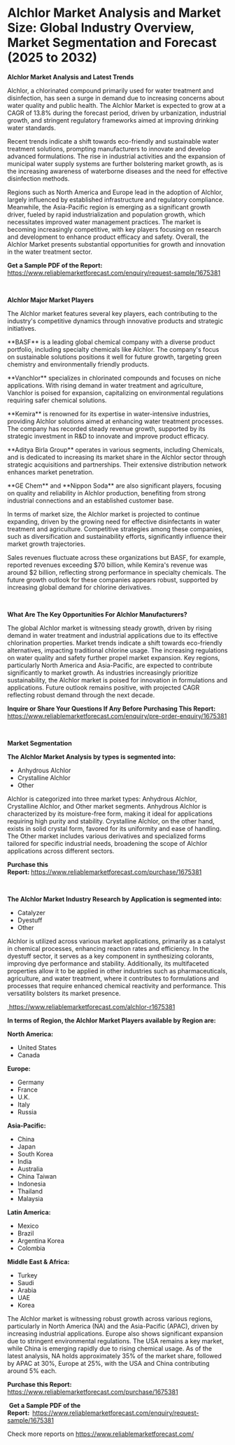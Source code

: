 <p><h1>Alchlor Market Analysis and Market Size: Global Industry Overview, Market Segmentation and Forecast (2025 to 2032)</h1></p><p><strong>Alchlor Market Analysis and Latest Trends</strong></p>
<p><p>Alchlor, a chlorinated compound primarily used for water treatment and disinfection, has seen a surge in demand due to increasing concerns about water quality and public health. The Alchlor Market is expected to grow at a CAGR of 13.8% during the forecast period, driven by urbanization, industrial growth, and stringent regulatory frameworks aimed at improving drinking water standards.</p><p>Recent trends indicate a shift towards eco-friendly and sustainable water treatment solutions, prompting manufacturers to innovate and develop advanced formulations. The rise in industrial activities and the expansion of municipal water supply systems are further bolstering market growth, as is the increasing awareness of waterborne diseases and the need for effective disinfection methods.</p><p>Regions such as North America and Europe lead in the adoption of Alchlor, largely influenced by established infrastructure and regulatory compliance. Meanwhile, the Asia-Pacific region is emerging as a significant growth driver, fueled by rapid industrialization and population growth, which necessitates improved water management practices. The market is becoming increasingly competitive, with key players focusing on research and development to enhance product efficacy and safety. Overall, the Alchlor Market presents substantial opportunities for growth and innovation in the water treatment sector.</p></p>
<p><strong>Get a Sample PDF of the Report:&nbsp;</strong> <a href="https://www.reliablemarketforecast.com/enquiry/request-sample/1675381?utm_campaign=2472&utm_medium=2&utm_source=Github&utm_content=ia&utm_term=02042025&utm_id=alchlor">https://www.reliablemarketforecast.com/enquiry/request-sample/1675381</a></p>
<p>&nbsp;</p>
<p><strong>Alchlor Major Market Players</strong></p>
<p><p>The Alchlor market features several key players, each contributing to the industry's competitive dynamics through innovative products and strategic initiatives.</p><p>**BASF** is a leading global chemical company with a diverse product portfolio, including specialty chemicals like Alchlor. The company's focus on sustainable solutions positions it well for future growth, targeting green chemistry and environmentally friendly products. </p><p>**Vanchlor** specializes in chlorinated compounds and focuses on niche applications. With rising demand in water treatment and agriculture, Vanchlor is poised for expansion, capitalizing on environmental regulations requiring safer chemical solutions.</p><p>**Kemira** is renowned for its expertise in water-intensive industries, providing Alchlor solutions aimed at enhancing water treatment processes. The company has recorded steady revenue growth, supported by its strategic investment in R&D to innovate and improve product efficacy.</p><p>**Aditya Birla Group** operates in various segments, including Chemicals, and is dedicated to increasing its market share in the Alchlor sector through strategic acquisitions and partnerships. Their extensive distribution network enhances market penetration.</p><p>**GE Chem** and **Nippon Soda** are also significant players, focusing on quality and reliability in Alchlor production, benefiting from strong industrial connections and an established customer base.</p><p>In terms of market size, the Alchlor market is projected to continue expanding, driven by the growing need for effective disinfectants in water treatment and agriculture. Competitive strategies among these companies, such as diversification and sustainability efforts, significantly influence their market growth trajectories.</p><p>Sales revenues fluctuate across these organizations but BASF, for example, reported revenues exceeding $70 billion, while Kemira's revenue was around $2 billion, reflecting strong performance in specialty chemicals. The future growth outlook for these companies appears robust, supported by increasing global demand for chlorine derivatives.</p></p>
<p>&nbsp;</p>
<p><strong>What Are The Key Opportunities For Alchlor Manufacturers?</strong></p>
<p><p>The global Alchlor market is witnessing steady growth, driven by rising demand in water treatment and industrial applications due to its effective chlorination properties. Market trends indicate a shift towards eco-friendly alternatives, impacting traditional chlorine usage. The increasing regulations on water quality and safety further propel market expansion. Key regions, particularly North America and Asia-Pacific, are expected to contribute significantly to market growth. As industries increasingly prioritize sustainability, the Alchlor market is poised for innovation in formulations and applications. Future outlook remains positive, with projected CAGR reflecting robust demand through the next decade.</p></p>
<p><strong>Inquire or Share Your Questions If Any Before Purchasing This Report:</strong> <a href="https://www.reliablemarketforecast.com/enquiry/pre-order-enquiry/1675381?utm_campaign=2472&utm_medium=2&utm_source=Github&utm_content=ia&utm_term=02042025&utm_id=alchlor">https://www.reliablemarketforecast.com/enquiry/pre-order-enquiry/1675381</a></p>
<p>&nbsp;</p>
<p><strong>Market Segmentation</strong></p>
<p><strong>The Alchlor Market Analysis by types is segmented into:</strong></p>
<p><ul><li>Anhydrous Alchlor</li><li>Crystalline Alchlor</li><li>Other</li></ul></p>
<p><p>Alchlor is categorized into three market types: Anhydrous Alchlor, Crystalline Alchlor, and Other market segments. Anhydrous Alchlor is characterized by its moisture-free form, making it ideal for applications requiring high purity and stability. Crystalline Alchlor, on the other hand, exists in solid crystal form, favored for its uniformity and ease of handling. The Other market includes various derivatives and specialized forms tailored for specific industrial needs, broadening the scope of Alchlor applications across different sectors.</p></p>
<p><strong>Purchase this Report:&nbsp;</strong><a href="https://www.reliablemarketforecast.com/purchase/1675381?utm_campaign=2472&utm_medium=2&utm_source=Github&utm_content=ia&utm_term=02042025&utm_id=alchlor">https://www.reliablemarketforecast.com/purchase/1675381</a></p>
<p>&nbsp;</p>
<p><strong>The Alchlor Market Industry Research by Application is segmented into:</strong></p>
<p><ul><li>Catalyzer</li><li>Dyestuff</li><li>Other</li></ul></p>
<p><p>Alchlor is utilized across various market applications, primarily as a catalyst in chemical processes, enhancing reaction rates and efficiency. In the dyestuff sector, it serves as a key component in synthesizing colorants, improving dye performance and stability. Additionally, its multifaceted properties allow it to be applied in other industries such as pharmaceuticals, agriculture, and water treatment, where it contributes to formulations and processes that require enhanced chemical reactivity and performance. This versatility bolsters its market presence.</p></p>
<p><a href="https://www.reliablemarketforecast.com/alchlor-r1675381?utm_campaign=2472&utm_medium=2&utm_source=Github&utm_content=ia&utm_term=02042025&utm_id=alchlor">&nbsp;https://www.reliablemarketforecast.com/alchlor-r1675381</a></p>
<p><strong>In terms of Region, the Alchlor Market Players available by Region are:</strong></p>
<p>
    <p> <strong> North America: </strong>
        <ul>
            <li>United States</li>
            <li>Canada</li>
        </ul>
        </p> 
    <p> <strong> Europe: </strong>
        <ul>
            <li>Germany</li>
            <li>France</li>
            <li>U.K.</li>
            <li>Italy</li>
            <li>Russia</li>
        </ul>
        </p> 
    <p> <strong> Asia-Pacific: </strong>
        <ul>
            <li>China</li>
            <li>Japan</li>
            <li>South Korea</li>
            <li>India</li>
            <li>Australia</li>
            <li>China Taiwan</li>
            <li>Indonesia</li>
            <li>Thailand</li>
            <li>Malaysia</li>
        </ul>
        </p> 
    <p> <strong> Latin America: </strong>
        <ul>
            <li>Mexico</li>
            <li>Brazil</li>
            <li>Argentina Korea</li>
            <li>Colombia</li>
        </ul>
        </p> 
    <p> <strong> Middle East & Africa: </strong>
        <ul>
            <li>Turkey</li>
            <li>Saudi</li>
            <li>Arabia</li>
            <li>UAE</li>
            <li>Korea</li>
        </ul>
    </p>
    </p>
<p><p>The Alchlor market is witnessing robust growth across various regions, particularly in North America (NA) and the Asia-Pacific (APAC), driven by increasing industrial applications. Europe also shows significant expansion due to stringent environmental regulations. The USA remains a key market, while China is emerging rapidly due to rising chemical usage. As of the latest analysis, NA holds approximately 35% of the market share, followed by APAC at 30%, Europe at 25%, with the USA and China contributing around 5% each.</p></p>
<p><strong>Purchase this Report: </strong><a href="https://www.reliablemarketforecast.com/purchase/1675381?utm_campaign=2472&utm_medium=2&utm_source=Github&utm_content=ia&utm_term=02042025&utm_id=alchlor">https://www.reliablemarketforecast.com/purchase/1675381</a></p>
<p>&nbsp;<strong>Get a Sample PDF of the Report:&nbsp;&nbsp;</strong><a href="https://www.reliablemarketforecast.com/enquiry/request-sample/1675381?utm_campaign=2472&utm_medium=2&utm_source=Github&utm_content=ia&utm_term=02042025&utm_id=alchlor">https://www.reliablemarketforecast.com/enquiry/request-sample/1675381</a></p>
<p><strong></strong></p>
<p>Check more reports on <a href="https://www.reliablemarketforecast.com/?utm_campaign=2472&utm_medium=2&utm_source=Github&utm_content=ia&utm_term=02042025&utm_id=alchlor">https://www.reliablemarketforecast.com/</a></p>